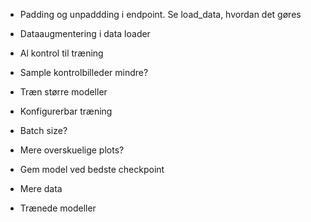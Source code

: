 - Padding og unpaddding i endpoint. Se load_data, hvordan det gøres
- Dataaugmentering i data loader
- Al kontrol til træning
- Sample kontrolbilleder mindre?
- Træn større modeller
- Konfigurerbar træning
- Batch size?
- Mere overskuelige plots?
- Gem model ved bedste checkpoint

- Mere data
- Trænede modeller
